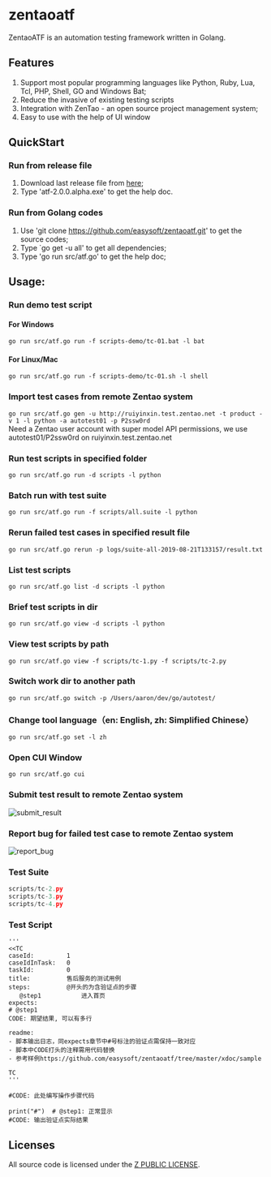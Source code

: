 # zentaoatf
ZentaoATF is an automation testing framework written in Golang.

## Features
1. Support most popular programming languages like Python, Ruby, Lua, Tcl, PHP, Shell, GO and Windows Bat;
2. Reduce the invasive of existing testing scripts
3. Integration with ZenTao - an open source project management system;
3. Easy to use with the help of UI window

## QuickStart
### Run from release file
1. Download last release file from [here](https://github.com/easysoft/zentaoatf/releases);
2. Type 'atf-2.0.0.alpha.exe' to get the help doc.

### Run from Golang codes
1. Use 'git clone https://github.com/easysoft/zentaoatf.git' to get the source codes;
2. Type `go get -u all' to get all dependencies;
3. Type 'go run src/atf.go' to get the help doc;

## Usage:
### Run demo test script
#### For Windows
```go run src/atf.go run -f scripts-demo/tc-01.bat -l bat```
#### For Linux/Mac
```go run src/atf.go run -f scripts-demo/tc-01.sh -l shell```

### Import test cases from remote Zentao system
```go run src/atf.go gen -u http://ruiyinxin.test.zentao.net -t product -v 1 -l python -a autotest01 -p P2ssw0rd```  
Need a Zentao user account with super model API permissions, we use autotest01/P2ssw0rd on ruiyinxin.test.zentao.net 

### Run test scripts in specified folder
```go run src/atf.go run -d scripts -l python```

### Batch run with test suite
```go run src/atf.go run -f scripts/all.suite -l python```

### Rerun failed test cases in specified result file
```go run src/atf.go rerun -p logs/suite-all-2019-08-21T133157/result.txt```

### List test scripts
```go run src/atf.go list -d scripts -l python```

### Brief test scripts in dir
```go run src/atf.go view -d scripts -l python```

### View test scripts by path
```go run src/atf.go view -f scripts/tc-1.py -f scripts/tc-2.py```

### Switch work dir to another path
```go run src/atf.go switch -p /Users/aaron/dev/go/autotest/```

### Change tool language（en: English, zh: Simplified Chinese）
```go run src/atf.go set -l zh```

### Open CUI Window
```go run src/atf.go cui```

### Submit test result to remote Zentao system
![submit_result](xdoc/snapshot/submit_result.jpg)

### Report bug for failed test case to remote Zentao system
![report_bug](xdoc/snapshot/report_bug.jpg)

### Test Suite
```scripts/tc-1.py
scripts/tc-2.py
scripts/tc-3.py
scripts/tc-4.py
```

### Test Script
```#!/usr/bin/env python3
'''
<<TC
caseId:         1
caseIdInTask:   0
taskId:         0
title:          售后服务的测试用例
steps:          @开头的为含验证点的步骤
   @step1           进入首页
expects:
# @step1 
CODE: 期望结果, 可以有多行

readme:
- 脚本输出日志，同expects章节中#号标注的验证点需保持一致对应
- 脚本中CODE打头的注释需用代码替换
- 参考样例https://github.com/easysoft/zentaoatf/tree/master/xdoc/sample

TC
'''

#CODE: 此处编写操作步骤代码

print("#")  # @step1: 正常显示
#CODE: 输出验证点实际结果
```

## Licenses
All source code is licensed under the [Z PUBLIC LICENSE](LICENSE.md).